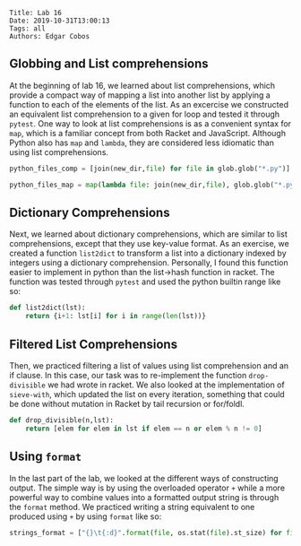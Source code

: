     Title: Lab 16
    Date: 2019-10-31T13:00:13
    Tags: all
    Authors: Edgar Cobos

## Globbing and List comprehensions

At the beginning of lab 16, we learned about list comprehensions, which provide a compact way of mapping a list into another list by applying a function to each of the elements of the list. As an excercise we constructed an equivalent list comprehension to a given for loop and tested it through `pytest`. One way to look at list comprehensions is as a convenient syntax for `map`, which is a familiar concept from both Racket and JavaScript. Although Python also has `map` and `lambda`, they are considered less idiomatic than using list comprehensions.

``` py
python_files_comp = [join(new_dir,file) for file in glob.glob("*.py")]

python_files_map = map(lambda file: join(new_dir,file), glob.glob("*.py"))
```

## Dictionary Comprehensions

Next, we learned about dictionary comprehensions, which are similar to list comprehensions, except that they use key-value format. As an exercise, we created a function `list2dict` to transform a list into a dictionary indexed by integers using a dictionary comprehension. Personally, I found this function easier to implement in python than the list->hash function in racket. The function was tested through `pytest` and used the python builtin range like so:

``` py
def list2dict(lst):
    return {i+1: lst[i] for i in range(len(lst))}
```

## Filtered List Comprehensions

Then, we practiced filtering a list of values using list comprehension and an if clause. In this case, our task was to re-implement the function `drop-divisible` we had wrote in racket. We also looked at the implementation of `sieve-with`, which updated the list on every iteration, something that could be done without mutation in Racket by tail recursion or for/foldl.

``` py
def drop_divisible(n,lst):
    return [elem for elem in lst if elem == n or elem % n != 0]
```

## Using `format`

In the last part of the lab, we looked at the different ways of constructing output. The simple way is by using the overloaded operator `+` while a more powerful way to combine values into a formatted output string is through the `format` method. We practiced writing a string equivalent to one produced using  `+` by using `format` like so:

``` py
strings_format = ["{}\t{:d}".format(file, os.stat(file).st_size) for file in glob.glob("*.py")]
```

<!-- more -->

